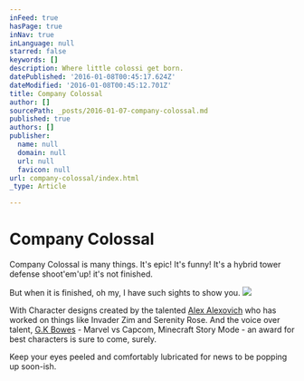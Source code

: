 ```yaml
---
inFeed: true
hasPage: true
inNav: true
inLanguage: null
starred: false
keywords: []
description: Where little colossi get born.
datePublished: '2016-01-08T00:45:17.624Z'
dateModified: '2016-01-08T00:45:12.701Z'
title: Company Colossal
author: []
sourcePath: _posts/2016-01-07-company-colossal.md
published: true
authors: []
publisher:
  name: null
  domain: null
  url: null
  favicon: null
url: company-colossal/index.html
_type: Article

---
```

# Company Colossal

Company Colossal is many things. It's epic! It's funny! It's a hybrid tower defense shoot'em'up! it's not finished.

But when it is finished, oh my, I have such sights to show you.
![](https://the-grid-user-content.s3-us-west-2.amazonaws.com/6a362738-6764-408c-81b4-2e13a6c5907b.jpg)

With Character designs created by the talented [Alex Alexovich][0] who has worked on things like Invader Zim and Serenity Rose. And the voice over talent, [G.K Bowes][1] - Marvel vs Capcom, Minecraft Story Mode - an award for best characters is sure to come, surely.

Keep your eyes peeled and comfortably lubricated for news to be popping up soon-ish.

[0]: http://www.heartshapedskull.com/
[1]: http://www.gkbowes.com/